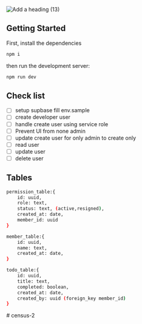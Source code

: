 ![Add a heading (13)](https://github.com/Chensokheng/next-supabase-dashboard/assets/52232579/8ffea2ac-0200-4bed-b87c-77d162d07b9e)


## Getting Started

First, install the dependencies

```bash
npm i
```
then run the development server:


```bash
npm run dev
```

## Check list
-   [ ] setup supbase fill env.sample
-   [ ] create developer user
-   [ ] handle create user using service role
-   [ ] Prevent UI from none admin
-   [ ] update create user for only admin to create only
-   [ ] read user
-   [ ] update user
-   [ ] delete user

## Tables

```sh
permission_table:{
    id: uuid,
    role: text,
    status: text, (active,resigned),
    created_at: date,
    member_id: uuid
}
```

```sh
member_table:{
    id: uuid,
    name: text,
    created_at: date,
}
```

```sh
todo_table:{
    id: uuid,
    title: text,
    completed: boolean,
    created_at: date,
    created_by: uuid (foreign_key member_id)
}
```
#   c e n s u s - 2  
 